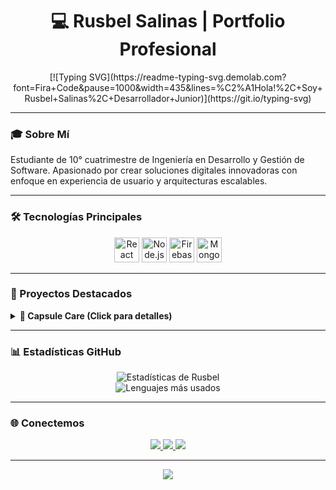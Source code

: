 <h1 align="center">💻 Rusbel Salinas | Portfolio Profesional</h1>

<div align="center">
 [![Typing SVG](https://readme-typing-svg.demolab.com?font=Fira+Code&pause=1000&width=435&lines=%C2%A1Hola!%2C+Soy+Rusbel+Salinas%2C+Desarrollador+Junior)](https://git.io/typing-svg)
</div>

---

### 🎓 Sobre Mí
Estudiante de 10° cuatrimestre de Ingeniería en Desarrollo y Gestión de Software. Apasionado por crear soluciones digitales innovadoras con enfoque en experiencia de usuario y arquitecturas escalables.

---

### 🛠️ Tecnologías Principales

<p align="center">
  <img src="https://cdn.jsdelivr.net/gh/devicons/devicon/icons/react/react-original.svg" width="40" alt="React" />
  <img src="https://cdn.jsdelivr.net/gh/devicons/devicon/icons/nodejs/nodejs-original.svg" width="40" alt="Node.js" />
  <img src="https://cdn.jsdelivr.net/gh/devicons/devicon/icons/firebase/firebase-plain.svg" width="40" alt="Firebase" />
  <img src="https://cdn.jsdelivr.net/gh/devicons/devicon/icons/mongodb/mongodb-original.svg" width="40" alt="MongoDB" />
</p>

---

### 🚀 Proyectos Destacados

<details>
  <summary><strong>📱 Capsule Care (Click para detalles)</strong></summary>

  <br/>

  ![Capsule Care Preview](https://via.placeholder.com/800x400.png?text=Capsule+Care+Preview)

  **Tecnologías:**
  - React Native + Expo  
  - Firebase Authentication  
  - Cloud Firestore  
  - Notificaciones Push

  **Características:**
  - ✔ Gestión inteligente de medicamentos  
  - ✔ Recordatorios personalizados  
  - ✔ Historial médico digital

  [![Repositorio GitHub](https://img.shields.io/badge/-Repositorio_GitHub-181717?style=for-the-badge&logo=github)](https://github.com/tu-repo)
  [![Demo Vivo](https://img.shields.io/badge/-Demo_Vivo-000000?style=for-the-badge&logo=vercel)](https://demo.capsule-care.com)

</details>

---

### 📊 Estadísticas GitHub

<p align="center">
  <img src="https://github-readme-stats.vercel.app/api?username=rusbelteclas&show_icons=true&theme=radical&hide_border=true&include_all_commits=true" alt="Estadísticas de Rusbel" />
  <br/>
  <img src="https://github-readme-stats.vercel.app/api/top-langs/?username=rusbelteclas&layout=compact&theme=radical&hide_border=true" alt="Lenguajes más usados" />
</p>

---

### 🌐 Conectemos

<p align="center">
  <a href="https://portfolio-rusbel-salinas.vercel.app/">
    <img src="https://img.shields.io/badge/-Mi_Portafolio-000000?style=for-the-badge&logo=vercel&logoColor=white" />
  </a>
  <a href="https://www.linkedin.com/in/rusbel-salinas">
    <img src="https://img.shields.io/badge/-LinkedIn-0077B5?style=for-the-badge&logo=linkedin&logoColor=white" />
  </a>
  <a href="mailto:rusbelteclas559@gmail.com">
    <img src="https://img.shields.io/badge/-Email-D14836?style=for-the-badge&logo=gmail&logoColor=white" />
  </a>
</p>

---

<div align="center">
  <img src="https://capsule-render.vercel.app/api?type=waving&color=gradient&height=120&section=footer&animation=twinkling" />
</div>
